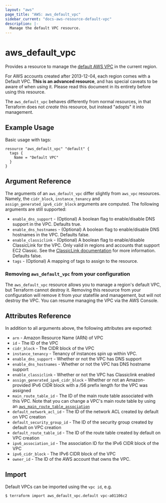 ```yaml
---
layout: "aws"
page_title: "AWS: aws_default_vpc"
sidebar_current: "docs-aws-resource-default-vpc"
description: |-
  Manage the default VPC resource.
---
```


# aws_default_vpc

Provides a resource to manage the [default AWS VPC](http://docs.aws.amazon.com/AmazonVPC/latest/UserGuide/default-vpc.html)
in the current region.

For AWS accounts created after 2013-12-04, each region comes with a Default VPC.
**This is an advanced resource**, and has special caveats to be aware of when
using it. Please read this document in its entirety before using this resource.

The `aws_default_vpc` behaves differently from normal resources, in that
Terraform does not _create_ this resource, but instead "adopts" it
into management.

## Example Usage

Basic usage with tags:

```hcl
resource "aws_default_vpc" "default" {
  tags {
    Name = "Default VPC"
  }
}
```

## Argument Reference

The arguments of an `aws_default_vpc` differ slightly from `aws_vpc`
resources. Namely, the `cidr_block`, `instance_tenancy` and `assign_generated_ipv6_cidr_block`
arguments are computed. The following arguments are still supported:

* `enable_dns_support` - (Optional) A boolean flag to enable/disable DNS support in the VPC. Defaults true.
* `enable_dns_hostnames` - (Optional) A boolean flag to enable/disable DNS hostnames in the VPC. Defaults false.
* `enable_classiclink` - (Optional) A boolean flag to enable/disable ClassicLink
  for the VPC. Only valid in regions and accounts that support EC2 Classic.
  See the [ClassicLink documentation][1] for more information. Defaults false.
* `tags` - (Optional) A mapping of tags to assign to the resource.

### Removing `aws_default_vpc` from your configuration

The `aws_default_vpc` resource allows you to manage a region's default VPC,
but Terraform cannot destroy it. Removing this resource from your configuration
will remove it from your statefile and management, but will not destroy the VPC.
You can resume managing the VPC via the AWS Console.

## Attributes Reference

In addition to all arguments above, the following attributes are exported:

* `arn` - Amazon Resource Name (ARN) of VPC
* `id` - The ID of the VPC
* `cidr_block` - The CIDR block of the VPC
* `instance_tenancy` - Tenancy of instances spin up within VPC.
* `enable_dns_support` - Whether or not the VPC has DNS support
* `enable_dns_hostnames` - Whether or not the VPC has DNS hostname support
* `enable_classiclink` - Whether or not the VPC has Classiclink enabled
* `assign_generated_ipv6_cidr_block` - Whether or not an Amazon-provided IPv6 CIDR
block with a /56 prefix length for the VPC was assigned
* `main_route_table_id` - The ID of the main route table associated with
     this VPC. Note that you can change a VPC's main route table by using an
     [`aws_main_route_table_association`](/docs/providers/aws/r/main_route_table_assoc.html)
* `default_network_acl_id` - The ID of the network ACL created by default on VPC creation
* `default_security_group_id` - The ID of the security group created by default on VPC creation
* `default_route_table_id` - The ID of the route table created by default on VPC creation
* `ipv6_association_id` - The association ID for the IPv6 CIDR block of the VPC
* `ipv6_cidr_block` - The IPv6 CIDR block of the VPC
* `owner_id` - The ID of the AWS account that owns the VPC.


[1]: https://docs.aws.amazon.com/AWSEC2/latest/UserGuide/vpc-classiclink.html

## Import

Default VPCs can be imported using the `vpc id`, e.g.

```
$ terraform import aws_default_vpc.default vpc-a01106c2
```
